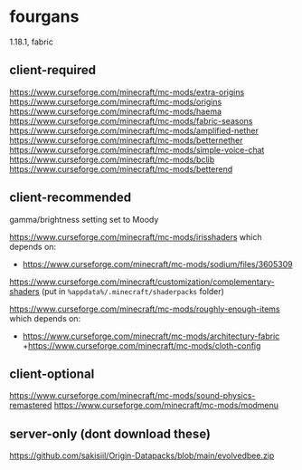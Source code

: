# fourgans

1.18.1, fabric

## client-required
https://www.curseforge.com/minecraft/mc-mods/extra-origins
https://www.curseforge.com/minecraft/mc-mods/origins
https://www.curseforge.com/minecraft/mc-mods/haema
https://www.curseforge.com/minecraft/mc-mods/fabric-seasons
https://www.curseforge.com/minecraft/mc-mods/amplified-nether
https://www.curseforge.com/minecraft/mc-mods/betternether
https://www.curseforge.com/minecraft/mc-mods/simple-voice-chat
https://www.curseforge.com/minecraft/mc-mods/bclib
https://www.curseforge.com/minecraft/mc-mods/betterend

## client-recommended
gamma/brightness setting set to Moody

https://www.curseforge.com/minecraft/mc-mods/irisshaders which depends on:
+ https://www.curseforge.com/minecraft/mc-mods/sodium/files/3605309

https://www.curseforge.com/minecraft/customization/complementary-shaders (put in `%appdata%/.minecraft/shaderpacks` folder)

https://www.curseforge.com/minecraft/mc-mods/roughly-enough-items which depends on:
+ https://www.curseforge.com/minecraft/mc-mods/architectury-fabric
+https://www.curseforge.com/minecraft/mc-mods/cloth-config

## client-optional
https://www.curseforge.com/minecraft/mc-mods/sound-physics-remastered
https://www.curseforge.com/minecraft/mc-mods/modmenu

## server-only (dont download these)
https://github.com/sakisiil/Origin-Datapacks/blob/main/evolvedbee.zip
